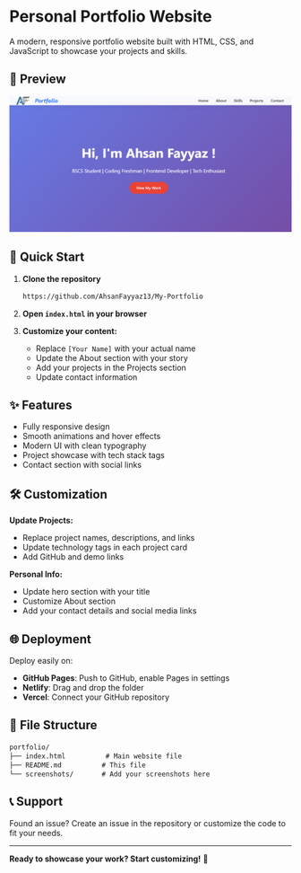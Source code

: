 # Personal Portfolio Website

A modern, responsive portfolio website built with HTML, CSS, and JavaScript to showcase your projects and skills.

## 📸 Preview

![Portfolio Screenshot](https://github.com/AhsanFayyaz13/My-Portfolio/blob/main/Website-Screenshot.png)

## 🚀 Quick Start

1. **Clone the repository**
   ```bash
   https://github.com/AhsanFayyaz13/My-Portfolio
   ```

2. **Open `index.html` in your browser**

3. **Customize your content:**
   - Replace `[Your Name]` with your actual name
   - Update the About section with your story
   - Add your projects in the Projects section
   - Update contact information

## ✨ Features

- Fully responsive design
- Smooth animations and hover effects
- Modern UI with clean typography
- Project showcase with tech stack tags
- Contact section with social links

## 🛠️ Customization

**Update Projects:**
- Replace project names, descriptions, and links
- Update technology tags in each project card
- Add GitHub and demo links

**Personal Info:**
- Update hero section with your title
- Customize About section
- Add your contact details and social media links

## 🌐 Deployment

Deploy easily on:
- **GitHub Pages**: Push to GitHub, enable Pages in settings
- **Netlify**: Drag and drop the folder
- **Vercel**: Connect your GitHub repository

## 📁 File Structure

```
portfolio/
├── index.html          # Main website file
├── README.md          # This file
└── screenshots/       # Add your screenshots here
```

## 📞 Support

Found an issue? Create an issue in the repository or customize the code to fit your needs.

---

**Ready to showcase your work? Start customizing!** 🎉
